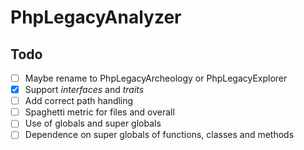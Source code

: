 # PhpLegacyAnalyzer

## Todo

- [ ] Maybe rename to PhpLegacyArcheology or PhpLegacyExplorer
- [x] Support _interfaces_ and _traits_
- [ ] Add correct path handling
- [ ] Spaghetti metric for files and overall
- [ ] Use of globals and super globals
- [ ] Dependence on super globals of functions, classes and methods